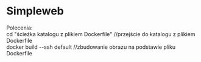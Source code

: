 # Simpleweb
Polecenia:</br>
cd "ścieżka katalogu z plikiem Dockerfile"   //przejście do katalogu z plikiem Dockerfile </br>
docker build --ssh default          //zbudowanie obrazu na podstawie pliku Dockerfile </br>
